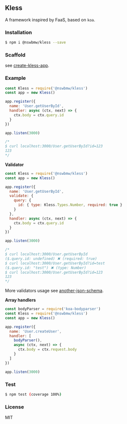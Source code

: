 ## Kless

A framework inspired by FaaS, based on `koa`.

### Installation

```sh
$ npm i @nswbmw/kless --save
```

### Scaffold

see [create-kless-app](https://github.com/nswbmw/create-kless-app).

### Example

```js
const Kless = require('@nswbmw/kless')
const app = new Kless()

app.register({
  name: 'User.getUserById',
  handler: async (ctx, next) => {
    ctx.body = ctx.query.id
  }
})

app.listen(3000)

/*
$ curl localhost:3000/User.getUserById?id=123
123
*/
```

**Validator**

```js
const Kless = require('@nswbmw/kless')
const app = new Kless()

app.register({
  name: 'User.getUserById',
  validate: {
    query: {
      id: { type: Kless.Types.Number, required: true }
    }
  },
  handler: async (ctx, next) => {
    ctx.body = ctx.query.id
  }
})

app.listen(3000)

/*
$ curl localhost:3000/User.getUserById
($.query.id: undefined) ✖ (required: true)
$ curl localhost:3000/User.getUserById?id=test
($.query.id: "test") ✖ (type: Number)
$ curl localhost:3000/User.getUserById?id=123
123
*/
```

More validators usage see [another-json-schema](https://github.com/nswbmw/another-json-schema).

**Array handlers**

```js
const bodyParser = require('koa-bodyparser')
const Kless = require('@nswbmw/kless')
const app = new Kless()

app.register({
  name: 'User.createUser',
  handler: [
    bodyParser(),
    async (ctx, next) => {
      ctx.body = ctx.request.body
    }
  ]
})

app.listen(3000)
```

### Test

```sh
$ npm test (coverage 100%)
```

### License

MIT
